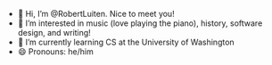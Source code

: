 - 👋 Hi, I’m @RobertLuiten. Nice to meet you!
- 👀 I’m interested in music (love playing the piano), history, software design, and writing!
- 🌱 I’m currently learning CS at the University of Washington
- 😄 Pronouns: he/him

<!---
RobertLuiten/RobertLuiten is a ✨ special ✨ repository because its `README.md` (this file) appears on your GitHub profile.
You can click the Preview link to take a look at your changes.
--->
